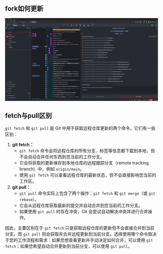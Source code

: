 ## fork如何更新

![image-20240319115917690](assets/image-20240319115917690.png)

## fetch与pull区别

`git fetch` 和 `git pull` 是 Git 中用于获取远程仓库更新的两个命令，它们有一些区别：

1. **git fetch：**
   - `git fetch` 命令会将远程仓库的所有分支、标签等信息都下载到本地，但不会自动合并任何东西到您当前的工作分支。
   - 它会将获取的更新保存到本地仓库的远程跟踪分支（remote tracking branch）中，例如 `origin/main`。
   - 使用 `git fetch` 可以查看远程仓库的最新状态，但不会直接影响您当前的工作区。
2. **git pull：**
   - `git pull` 命令实际上包含了两个操作：`git fetch` 和 `git merge`（或 `git rebase`）。
   - 它会从远程仓库获取最新的提交并自动合并到您当前的工作分支。
   - 如果使用 `git pull` 时存在冲突，Git 会尝试自动解决冲突并进行合并操作。

因此，主要区别在于 `git fetch` 只是获取远程仓库的更新但不会直接合并到当前分支，而 `git pull` 则会获取并合并远程更新到当前分支。选择使用哪个命令取决于您的工作流程和需求：如果您想查看更新并手动决定如何合并，可以使用 `git fetch`；如果您希望自动合并更新到当前分支，可以使用 `git pull`。